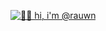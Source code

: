 [![👋🏻 hi, i'm @rauwn](https://readme-typing-svg.demolab.com?font=Fira+Code&pause=1000&color=F7F7F7&center=true&vCenter=true&width=435&lines=%F0%9F%91%8B%F0%9F%8F%BB+hi%2C+i'm+%40rauwn)](https://git.io/typing-svg)
